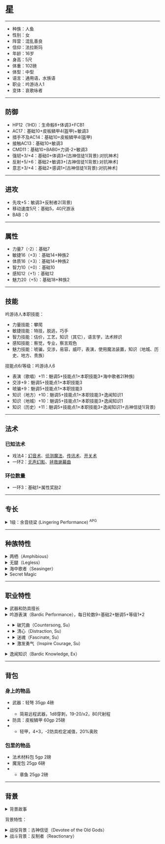 # 星

----

- 种族：人鱼
- 性别：女
- 阵营：混乱善良
- 信仰：法拉斯玛
- 年龄：16岁
- 身高：5尺
- 体重：102磅
- 体型：中型
- 语言：通用语，水族语
- 职业：吟游诗人1
- 变体：哀歌咏者

----

## 防御

- HP12（1HD）：生命骰8+体调3+FCB1
- AC17：基础10+皮板鳞甲4(盔甲)+敏调3
- 措手不及AC14：基础10+皮板鳞甲4(盔甲)
- 接触AC13：基础10+敏调3
- CMD11：基础10+BAB0+力调-2+敏调3
- 强韧+3/+4：基础0+体调3+[古神信徒1(背景):对抗神术]
- 反射+5/+6：基础2+敏调3+[古神信徒1(背景):对抗神术]
- 意志+3/+4：基础2+感调1+[古神信徒1(背景):对抗神术]

----

## 进攻

- 先攻+5：敏调3+反制者2(背景)
- 移动速度5尺：基础5，40尺游泳
- BAB：0

----

## 属性

- 力量7（-2）：基础7
- 敏捷16（+3）：基础14+种族2
- 体质16（+3）：基础14+种族2
- 智力10（+0）：基础10
- 感知12（+1）：基础12
- 魅力20（+5）：基础18+种族2

----

## 技能

吟游诗人本职技能：
- 力量技能：攀爬
- 敏捷技能：特技，脱逃，巧手
- 智力技能：估价，工艺，知识（其它），语言学，法术辨识
- 感知技能：察觉，专业，察言观色
- 魅力技能：唬骗，交涉，易容，威吓，表演，使用魔法装置，知识（地城、历史、地方、贵族）

技能点6/等级：吟游诗人6
- 表演（歌唱）+11：魅调5+技能点1+本职技能3+海中歌者2(种族)
- 交涉+9：魅调5+技能点1+本职技能3
- 唬骗+9：魅调5+技能点1+本职技能3
- 知识（地方）+10：魅调5+技能点1+本职技能3+逸闻知识1
- 知识（地城）+10：魅调5+技能点1+本职技能3+逸闻知识1
- 知识（历史）+11：魅调5+技能点1+本职技能3+逸闻知识1+古神信徒1(背景)

----

## 法术

### 已知法术

- 戏法4：[幻音术](https://xiaoxiaomeow.github.io/pathfinder/spell.html?spell=ghost%20sound)、[侦测魔法](https://xiaoxiaomeow.github.io/pathfinder/spell.html?spell=detect%20magic)、[传讯术](https://xiaoxiaomeow.github.io/pathfinder/spell.html?spell=message)、[开关术](https://xiaoxiaomeow.github.io/pathfinder/spell.html?spell=open-close)
- 一环2：[无声幻影](https://xiaoxiaomeow.github.io/pathfinder/spell.html?spell=silent%20image)、[拯救谢幕曲](https://xiaoxiaomeow.github.io/pathfinder/spell.html?spell=saving%20finale)

### 环位数量

- 一环3：基础1+属性奖励2

----

## 专长

<details>
<summary>
1级：余音绕梁 (Lingering Performance) <sup>APG</sup>
</summary>

即使你停止演奏，你的吟游表演的效果仍旧环绕在周边。

先决条件: 【吟游表演】职业特性。

专长效果: 在你停止表演之后，你的【吟游表演】带来的加值与减值仍旧能持续2轮。任何其他先决条件，诸如范围或者特殊条件，必须仍旧满足才能让效果持续下去。如果你在这期间内开始一次新的吟游表演，前一次表演的效果会立刻终止。
</details>

----

## 种族特性

<details>
<summary>
两栖（Amphibious）
</summary>
人鱼是两栖生物，但是不喜欢长时间离开水。
</details>

<details>
<summary>
无腿（Legless）
</summary>
人鱼没有双腿，并且不会被绊摔。
</details>

<details>
<summary>
海中歌者（Seasinger）
</summary>
人鱼那动听的歌声是世人皆知的。海中歌者的表演（歌唱）检定获得+2种族加值，并且所有依赖语言的法术的豁免DC获得+1种族加值。该特性取代昏暗视觉。
</details>

<details>
<summary>
Secret Magic
</summary>
Merfolk sometimes manifest magical powers they are unwilling to explain to non-merfolk, leading scholars to speculate that the magic originates from the merfolk’s rumored eldritch patrons. Such merfolk have only a 40-foot swim speed, but they add +1 to the DC of any enchantment spells they cast, and if they have a Charisma score of 13 or higher, they gain the ability to cast the following spell-like abilities: At will—speak with animals (aquatic animals only); 1/day—fins to feet (self only), hydraulic push. This racial trait replaces the armor racial trait and alters the merfolk’s movement speed.
</details>

----

## 职业特性

<details>
<summary>
武器和防具擅长
</summary>
吟游诗人擅长所有简单武器，加上长剑，细剑，闷棍，短剑，短弓和长鞭。诗人同样擅长轻甲和盾牌（除了塔盾）。诗人可以在穿着轻甲和盾牌的同时施放法术，并忽视以此带来的法术失败率。吟游诗人在穿着中型或重型盔甲，并施展包含姿态成分的法术时与其他施法者拥有相同的法术失败率。兼职的吟游诗人在施展其它职业的法术时，法术失败率依照正常计算（也就是说，不会忽略轻甲和盾牌）。
</details>

<details>
<summary>
吟游表演（Bardic Performance），每日轮数9=基础2+魅调5+等级1*2
</summary>

吟游诗人可以用他的表演在身边的人身上（通常包括自己，如果愿意）制造出各种魔法效果。1级时，他每天可以使用此能力的总轮数为“4+魅力修正”。之后的每一级，诗人都会获得2轮额外的每日使用轮数。在每一轮，诗人都可以通过表演来使用他当前等级拥有的任意一项吟游表演能力。启动吟游表演能力是一个标准动作，但在之后保持同一种表演是自由动作。更换吟游表演的效果需要诗人停止当前的表演，并用一个标准动作开始新的表演。吟游表演无法被打断，但若诗人被杀死、麻痹、震慑或敲昏，或者由于其他因素而无法保持每轮一个自由动作时，表演立刻结束。诗人无法令一个以上的吟游表演效果同时生效。7级或更高的吟游诗人可以用移动动作替代原本的标准动作，开始一项吟游表演；13级或更高的诗人开始表演只需要一个迅捷动作。

每一项吟游表演都需要依赖声音或/和视觉成分运作。若一项吟游表演依赖声音成份运作，目标必须能够听见诗人的表演才会被影响，而这些能力多数和语言相关（如说明中所描述）。一名耳聋的诗人在进行此类表演时有20%的失败率，若他在这项检定中失败，他的尝试依旧计入每日使用轮数。耳聋的生物对依赖声音成分运作的吟游表演免疫。若一项吟游表演依赖视觉成份运作，目标必须存在和诗人之间的视觉线才会受到影响。一名目盲的诗人在进行此类表演时有50%的失败率，若他在这项检定中失败，他的尝试依旧计入每日使用轮数。目盲的生物对依赖视觉成分运作的吟游表演免疫。
</details>

- <details><summary>破咒曲（Countersong, Su）</summary>1级起，吟游诗人可以用他的音乐和诗歌来反制依赖于声音的法术（并非简单的指那些有言语成分的法术）。在表演破咒曲的每轮内，他都必须做一次表演（键盘乐、打击乐、管乐、弦乐，或演唱）检定。任何在吟游诗人30尺之内的生物（包括吟游诗人自己）在受到音波或者基于语言的魔法攻击时，都可以用吟游诗人的表演检定来代替自身的豁免检定（如果吟游诗人的表演检定结果好于自身的豁免检定结果）。如果在“破咒曲”范围内的生物已经受到持续性音波魔法或者基于语言的魔法攻击，在听到破咒曲的每个回合内，他都有进行新的豁免检定对抗魔法影响的机会，但是必须使用吟游诗人的表演检定结果值来进行此对抗。对于无法进行豁免检定的魔法效果，【破咒曲】无效。【破咒曲】依赖声音成份运作。</details>
- <details><summary>清心（Distraction, Su）</summary>1级起，吟游诗人可以用他的表演来反制依赖于视觉的法术。在清心持续的每轮中，他都必须做一次表演（模仿、滑稽、舞蹈、或演讲）检定。任何在吟游诗人30尺之内的生物（包括吟游诗人自己）在受到〔心灵幻觉〕或〔虚假幻觉〕子学派的魔法攻击时，都可以用吟游诗人的表演检定来代替自身的豁免检定（若表演检定结果好于自身的豁免检定结果）。如果在清心范围内的生物已经受到持续性的〔心灵幻觉〕或〔虚假幻觉〕法术影响，在能够看到【清心】的每个回合内，他都有进行新的豁免检定以对抗魔法影响的机会，但是必须使用吟游诗人的表演检定结果值来进行此对抗。对于无法进行豁免检定的魔法效果，【清心】无效。【清心】依赖视觉成份运作。</details>
- <details><summary>迷魂（Fascinate, Su）</summary>1级起，吟游诗人可以用他的表演来让一个或多个生物对他着迷。只有在吟游诗人周围90尺距离内，能够看见和听见吟游诗人，还必须注意到他的生物才可能被迷住。吟游诗人同样必须能够看到这些生物。附近的战斗或者其他能导致分心的危险都会打断这项能力的使用。1级之后的每3个吟游诗人等级，他都可以在每次使用此能力时多影响一个目标。每个在迷魂的作用范围内的生物都需要进行一次DC为“10+1/2诗人等级+魅力修正”的意志豁免以抵抗此效果。如果生物的豁免检定成功，则此吟游诗人在24小时内无法再对之迷魂。如果豁免检定失败，该生物会安静的坐下来欣赏表演，在吟游诗人继续专心表演的期间内不会做其他动作。被迷魂的生物在对周围反应方面的技能（例如察觉）的检定上都有-4减值。任何潜在威胁都会给予目标生物一次新的豁免检定机会。任何现实威胁，例如有人拔武器，施法，或者用远程武器瞄准目标时都会自动打破此能力。【迷魂】是一项惑控系（胁迫）影响心灵能力。【迷魂】依赖声音和视觉成份运作。</details>
- <details><summary>激发勇气（Inspire Courage, Su）</summary>1级起，吟游诗人可以通过表演来激发盟友（包括自己）的勇气，鼓舞他们对抗恐惧和提高战斗能力。只有能看到或听到吟游诗人表演的盟友才可以接受此效果。受影响的盟友在对抗魅惑和恐惧时豁免检定有+1士气加值，在攻击和武器伤害检定上也有+1表现加值。5级及之后每6个吟游诗人等级，该加值都会增加1（5级+2，11级+3，17级达到最大+4）。激发勇气是影响心灵的能力。【激发勇气】依赖声音或者视觉成份运作，诗人必须在开始表演之前决定具体使用的成份。</details>

<details>
<summary>
逸闻知识（Bardic Knowledge, Ex）
</summary>

诗人在进行知识类技能检定时将他一半的职业等级（至少为1）加到检定结果中，并且可以使用未受训的知识技能进行检定。
</details>

----

## 背包

### 身上的物品

- 武器：轻弩 35gp 4磅
- - 简易远程武器，1d8穿刺，19-20/x2，80尺射程
- 防具：皮板鳞甲 60gp 25磅
- - 轻甲，4+3，-2防具检定减值，20%奥败

### 包里的物品

- 法术材料包 5gp 2磅
- 魔宠包 25gp 6磅
- - 章鱼 25gp 2磅

----

## 背景

<details>
<summary>
背景故事
</summary>

星是一只出生在内海奥斯利昂附近的人鱼。星可以和几乎任何水生生物交谈，也在内海深处结识了很多朋友。

星所在的人鱼聚落会在奥斯利昂沿岸的住民进行海葬时出现在水面，负责用歌唱渲染葬礼上的哀伤气氛，并为可怜的死者念诵悼词，希望他的灵魂可以在法拉斯玛的引导下前往伟大彼岸。

但是星觉得整日哀歌不够酷，于是在很小的时候带上自己的章鱼好朋友花离开了聚落，沿着内海沿岸游啊游，在卡塔佩什认识了仙人掌猫，在艾芭萨罗姆参观了星石，在塔尔多学到了许许多多吟游诗人的歌谣，在切里亚斯观摩了华丽的歌剧。花还在旅行中收集到了许多关于具有很多触手的古神的传说。

成年的星和小章鱼返回了自己的聚落，四处游历的见闻和经历让星意识到需要法拉斯玛信徒指引的灵魂并不是参与海葬的平民，而是陆地上四处游荡的不死生物。于是听到消息后，星就沿着斯芬克斯河游到了瓦蒂，加入了那里的古墓探索活动，希望可以让发现的任何不死生物得到安息。
</details>

背景特性：

<details>
<summary>
战役背景：古神信徒（Devotee of the Old Gods）
</summary>
奥斯里昂有着8000年以上的历史，古奥斯里昂最全盛时期与如今的奥斯里昂所信仰的神祇是完全不同的，如阿努比斯，奥西里斯，拉和赛特等等。然而，你的家族却从未失去祖先的信仰，你对于某位古奥斯里昂神祇的信仰使你保有一些原本只驻留在瓦蒂无人触及的大墓地里的关于奥斯里昂过去的记忆。你的知识（历史）和知识（宗教）检定获得+1背景加值，并且总能将二者之一（自行选择）视为你的本职技能。此外，你对于古神的信仰使你在对抗神术的意志豁免中获得+1背景加值。关于古代奥斯里昂神祇的更多细节，请看《探索者冒险之路#80：空墓》。
</details>

<details>
<summary>
战斗背景：反制者（Reactionary）
</summary>
你幼时常受人欺负，但从来都不会主动发难。取而代之的是你精于预见突然袭击、并能够快速应对威胁。你的先攻检定获得+2背景加值。
</details>